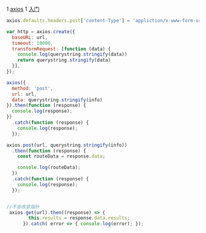 
1 [axios](http://www.jianshu.com/p/df464b26ae58)
[](https://github.com/mzabriskie/axios#using-applicationx-www-form-urlencoded-format)
1 [入门](http://www.zcfy.cc/article/fetching-data-from-a-third-party-api-with-vue-js-and-axios-mdash-sitepoint-2706.html)

```javascript
axios.defaults.headers.post['content-Type'] = 'appliction/x-www-form-urlencoded';

var http = axios.create({
  baseURL: url,
  timeout: 10000,
  transformRequest: [function (data) {
    console.log(querystring.stringify(data))
    return querystring.stringify(data)
  }],
});

axios({
  method: 'post',
  url: url,
  data: querystring.stringify(info)
}).then(function (response) {
  console.log(response);
})
  .catch(function (response) {
    console.log(response);
  });

axios.post(url, querystring.stringify(info))
  .then(function (response) {
    const routeData = response.data;

    console.log(routeData);
  })
  .catch(function (response) {
    console.log(response);
  });


//不会改变指针
 axios.get(url).then((response) => {
        this.results = response.data.results;
      }).catch( error => { console.log(error); });






```
